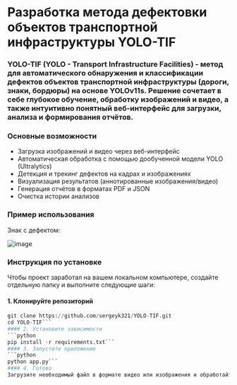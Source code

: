 # Разработка метода дефектовки объектов транспортной инфраструктуры YOLO-TIF

### YOLO-TIF (YOLO - Transport Infrastructure Facilities) - метод для автоматического обнаружения и классификации дефектов объектов транспортной инфраструктуры (дороги, знаки, бордюры) на основе YOLOv11s. Решение сочетает в себе глубокое обучение, обработку изображений и видео, а также интуитивно понятный веб-интерфейс для загрузки, анализа и формирования отчётов.
### Основные возможности
- Загрузка изображений и видео через веб-интерфейс
- Автоматическая обработка с помощью дообученной модели YOLO (Ultralytics)
- Детекция и трекинг дефектов на кадрах и изображениях
- Визуализация результатов (аннотированные изображения/видео)
- Генерация отчётов в форматах PDF и JSON
- Очистка истории анализов

### Пример использования

Знак с дефектом:

![image](https://github.com/user-attachments/assets/171c9adc-9311-44e0-9c91-5ec2302fb75d)

### Инструкция по установке
Чтобы проект заработал на вашем локальном компьютере, создайте отдельную папку и выполните следующие шаги:
#### 1. Клонируйте репозиторий
```python
git clone https://github.com/sergeyk321/YOLO-TIF.git
cd YOLO-TIF```
#### 2. Установите зависимости
```python
pip install -r requirements.txt```
#### 3. Запустите приложение
```python
python app.py```
#### 4. Готово
Загрузите необходимый файл в формате видео или изображения и обработайте его
